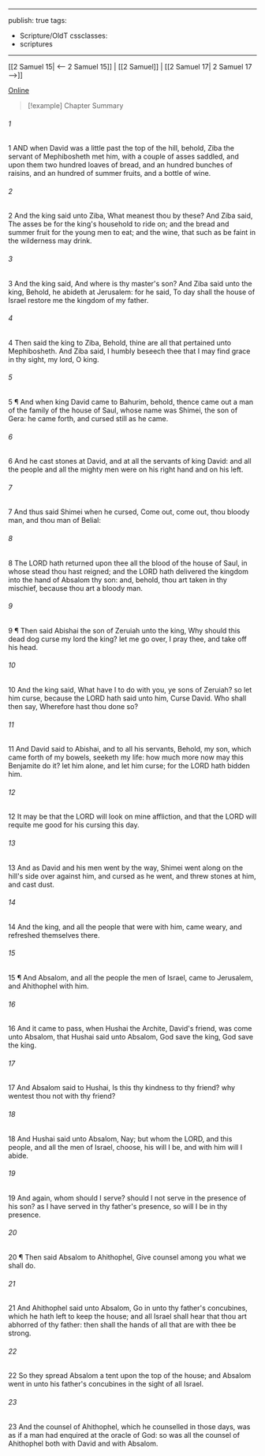 

---
publish: true
tags:
  - Scripture/OldT
cssclasses:
  - scriptures
---
[[2 Samuel 15| <-- 2 Samuel 15]] | [[2 Samuel]] | [[2 Samuel 17| 2 Samuel 17 -->]]

[Online](https://churchofjesuschrist.org/study/scriptures/ot/2-sam/16?lang=eng)

>[!example] Chapter Summary
>
###### 1
1 AND when David was a little past the top of the hill, behold, Ziba the servant of Mephibosheth met him, with a couple of asses saddled, and upon them two hundred loaves of bread, and an hundred bunches of raisins, and an hundred of summer fruits, and a bottle of wine.
###### 2
2 And the king said unto Ziba, What meanest thou by these?  And Ziba said, The asses be for the king's household to ride on; and the bread and summer fruit for the young men to eat; and the wine, that such as be faint in the wilderness may drink.
###### 3
3 And the king said, And where is thy master's son?  And Ziba said unto the king, Behold, he abideth at Jerusalem: for he said, To day shall the house of Israel restore me the kingdom of my father.
###### 4
4 Then said the king to Ziba, Behold, thine are all that pertained unto Mephibosheth.  And Ziba said, I humbly beseech thee that I may find grace in thy sight, my lord, O king.
###### 5
5 ¶ And when king David came to Bahurim, behold, thence came out a man of the family of the house of Saul, whose name was Shimei, the son of Gera: he came forth, and cursed still as he came.
###### 6
6 And he cast stones at David, and at all the servants of king David: and all the people and all the mighty men were on his right hand and on his left.
###### 7
7 And thus said Shimei when he cursed, Come out, come out, thou bloody man, and thou man of Belial:
###### 8
8 The LORD hath returned upon thee all the blood of the house of Saul, in whose stead thou hast reigned; and the LORD hath delivered the kingdom into the hand of Absalom thy son: and, behold, thou art taken in thy mischief, because thou art a bloody man.
###### 9
9 ¶ Then said Abishai the son of Zeruiah unto the king, Why should this dead dog curse my lord the king?  let me go over, I pray thee, and take off his head.
###### 10
10 And the king said, What have I to do with you, ye sons of Zeruiah?  so let him curse, because the LORD hath said unto him, Curse David.  Who shall then say, Wherefore hast thou done so?
###### 11
11 And David said to Abishai, and to all his servants, Behold, my son, which came forth of my bowels, seeketh my life: how much more now may this Benjamite do it?  let him alone, and let him curse; for the LORD hath bidden him.
###### 12
12 It may be that the LORD will look on mine affliction, and that the LORD will requite me good for his cursing this day.
###### 13
13 And as David and his men went by the way, Shimei went along on the hill's side over against him, and cursed as he went, and threw stones at him, and cast dust.
###### 14
14 And the king, and all the people that were with him, came weary, and refreshed themselves there.
###### 15
15 ¶ And Absalom, and all the people the men of Israel, came to Jerusalem, and Ahithophel with him.
###### 16
16 And it came to pass, when Hushai the Archite, David's friend, was come unto Absalom, that Hushai said unto Absalom, God save the king, God save the king.
###### 17
17 And Absalom said to Hushai, Is this thy kindness to thy friend?  why wentest thou not with thy friend?
###### 18
18 And Hushai said unto Absalom, Nay; but whom the LORD, and this people, and all the men of Israel, choose, his will I be, and with him will I abide.
###### 19
19 And again, whom should I serve?  should I not serve in the presence of his son?  as I have served in thy father's presence, so will I be in thy presence.
###### 20
20 ¶ Then said Absalom to Ahithophel, Give counsel among you what we shall do.
###### 21
21 And Ahithophel said unto Absalom, Go in unto thy father's concubines, which he hath left to keep the house; and all Israel shall hear that thou art abhorred of thy father: then shall the hands of all that are with thee be strong.
###### 22
22 So they spread Absalom a tent upon the top of the house; and Absalom went in unto his father's concubines in the sight of all Israel.
###### 23
23 And the counsel of Ahithophel, which he counselled in those days, was as if a man had enquired at the oracle of God: so was all the counsel of Ahithophel both with David and with Absalom.



